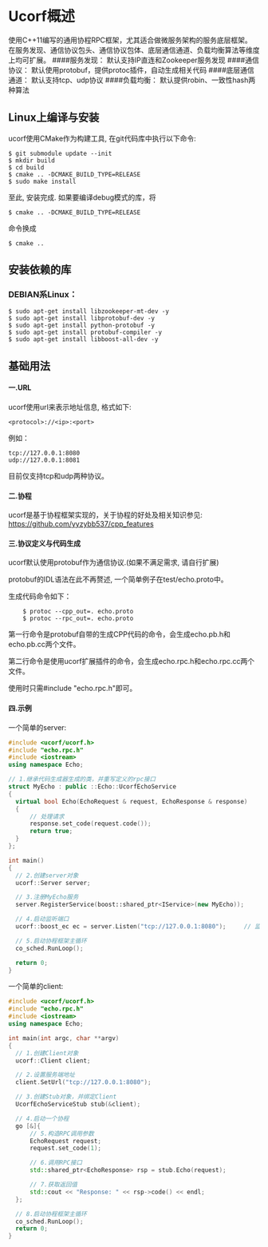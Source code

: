 # Ucorf概述
使用C++11编写的通用协程RPC框架，尤其适合做微服务架构的服务底层框架。
在服务发现、通信协议包头、通信协议包体、底层通信通道、负载均衡算法等维度上均可扩展。
####服务发现：
    默认支持IP直连和Zookeeper服务发现
####通信协议：
    默认使用protobuf，提供protoc插件，自动生成相关代码
####底层通信通道：
    默认支持tcp、udp协议
####负载均衡：
    默认提供robin、一致性hash两种算法

## Linux上编译与安装
  ucorf使用CMake作为构建工具, 在git代码库中执行以下命令:
  
    $ git submodule update --init
    $ mkdir build
    $ cd build
    $ cmake .. -DCMAKE_BUILD_TYPE=RELEASE
    $ sudo make install
 
 至此, 安装完成. 如果要编译debug模式的库，将
 
    $ cmake .. -DCMAKE_BUILD_TYPE=RELEASE
 命令换成
 
    $ cmake ..
    
## 安装依赖的库
### DEBIAN系Linux：

    $ sudo apt-get install libzookeeper-mt-dev -y
    $ sudo apt-get install libprotobuf-dev -y
    $ sudo apt-get install python-protobuf -y
    $ sudo apt-get install protobuf-compiler -y
    $ sudo apt-get install libboost-all-dev -y

## 基础用法
#### 一.URL
  ucorf使用url来表示地址信息, 格式如下:
  
    <protocol>://<ip>:<port>
  例如：
  
    tcp://127.0.0.1:8080
    udp://127.0.0.1:8081
  目前仅支持tcp和udp两种协议。
  
#### 二.协程
  ucorf是基于协程框架实现的，关于协程的好处及相关知识参见: https://github.com/yyzybb537/cpp_features
  
#### 三.协议定义与代码生成
  ucorf默认使用protobuf作为通信协议.(如果不满足需求, 请自行扩展)
  
  protobuf的IDL语法在此不再赘述, 一个简单例子在test/echo.proto中。
  
  生成代码命令如下：
  
        $ protoc --cpp_out=. echo.proto
        $ protoc --rpc_out=. echo.proto
        
  第一行命令是protobuf自带的生成CPP代码的命令，会生成echo.pb.h和echo.pb.cc两个文件。
  
  第二行命令是使用ucorf扩展插件的命令，会生成echo.rpc.h和echo.rpc.cc两个文件。
  
  使用时只需#include "echo.rpc.h"即可。
  
#### 四.示例
  一个简单的server:
  ~~~~~~~~~~cpp
#include <ucorf/ucorf.h>
#include "echo.rpc.h"
#include <iostream>
using namespace Echo;

// 1.继承代码生成器生成的类，并重写定义的rpc接口
struct MyEcho : public ::Echo::UcorfEchoService
{
    virtual bool Echo(EchoRequest & request, EchoResponse & response)
    {
        // 处理请求
        response.set_code(request.code());
        return true;
    }
};

int main()
{
    // 2.创建server对象
    ucorf::Server server;

    // 3.注册MyEcho服务
    server.RegisterService(boost::shared_ptr<IService>(new MyEcho));

    // 4.启动监听端口
    ucorf::boost_ec ec = server.Listen("tcp://127.0.0.1:8080");     // 监听本机8080端口

    // 5.启动协程框架主循环
    co_sched.RunLoop();     

    return 0;
}
  ~~~~~~~~~~
  一个简单的client:
  ~~~~~~~~~~cpp
#include <ucorf/ucorf.h>
#include "echo.rpc.h"
#include <iostream>
using namespace Echo;

int main(int argc, char **argv)
{
    // 1.创建Client对象
    ucorf::Client client;

    // 2.设置服务端地址
    client.SetUrl("tcp://127.0.0.1:8080");

    // 3.创建Stub对象，并绑定Client
    UcorfEchoServiceStub stub(&client);

    // 4.启动一个协程
    go [&]{
        // 5.构造RPC调用参数
        EchoRequest request;
        request.set_code(1);

        // 6.调用RPC接口
        std::shared_ptr<EchoResponse> rsp = stub.Echo(request);

        // 7.获取返回值
        std::cout << "Response: " << rsp->code() << endl;
    };

    // 8.启动协程框架主循环
    co_sched.RunLoop();
    return 0;
}
  ~~~~~~~~~~
  
  
